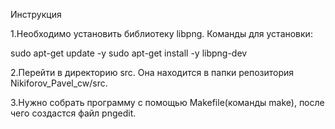 Инструкция

1.Необходимо установить библиотеку libpng. Команды для установки:

sudo apt-get update -y
sudo apt-get install -y libpng-dev

2.Перейти в директорию src. Она находится в папки репозитория Nikiforov_Pavel_cw/src.

3.Нужно собрать программу с помощью Makefile(команды make), после чего создастся файл pngedit.
